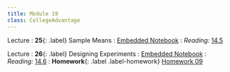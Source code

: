 ```yaml
---
title: Module 19
class: CollegeAdvantage
---
```


Lecture
: **25**{: .label} Sample Means
: [Embedded Notebook]()
: _Reading:_ [14.5](https://inferentialthinking.com/chapters/14/5/Variability_of_the_Sample_Mean.html)


Lecture
: **26**{: .label} Designing Experiments
: [Embedded Notebook]()
: _Reading:_ [14.6](https://inferentialthinking.com/chapters/14/6/Choosing_a_Sample_Size.html)
: **Homework**{: .label .label-homework} [Homework 09](https://inclusionbridgedshub.org/hub/user-redirect/git-pull?repo=https%3A%2F%2Fgithub.com%2FInclusion-Bridge%2F2024-bridge-to-data-fundamentals&urlpath=tree%2F2024-bridge-to-data-fundamentals%2Fmaterials%2Fhw09%2Fstudent%2Fhw09.ipynb)